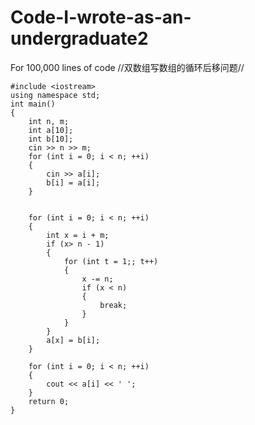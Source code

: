 # Code-I-wrote-as-an-undergraduate2
For 100,000 lines of code
//双数组写数组的循环后移问题//
```
#include <iostream>
using namespace std;
int main()
{
	int n, m;
	int a[10];
	int b[10];
	cin >> n >> m;
	for (int i = 0; i < n; ++i)
	{
		cin >> a[i];
		b[i] = a[i];
	}

	
	for (int i = 0; i < n; ++i)
	{
		int x = i + m;
		if (x> n - 1)
		{
			for (int t = 1;; t++)
			{
				x -= n;
				if (x < n)
				{
					break;
				}
			}
		}
		a[x] = b[i];
	}

	for (int i = 0; i < n; ++i)
	{
		cout << a[i] << ' ';
	}
	return 0;
}
```
